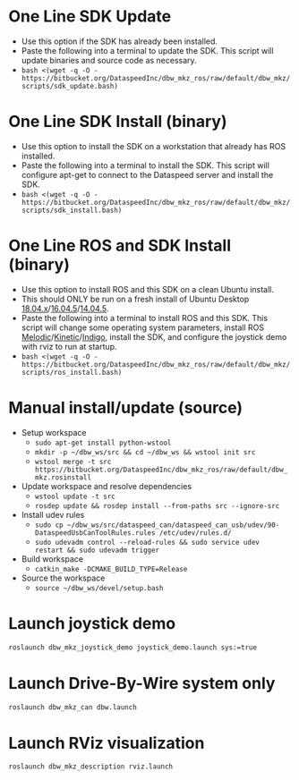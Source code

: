 # One Line SDK Update

* Use this option if the SDK has already been installed.
* Paste the following into a terminal to update the SDK. This script will update binaries and source code as necessary.
* ```bash <(wget -q -O - https://bitbucket.org/DataspeedInc/dbw_mkz_ros/raw/default/dbw_mkz/scripts/sdk_update.bash)```

# One Line SDK Install (binary)

* Use this option to install the SDK on a workstation that already has ROS installed.
* Paste the following into a terminal to install the SDK. This script will configure apt-get to connect to the Dataspeed server and install the SDK.
* ```bash <(wget -q -O - https://bitbucket.org/DataspeedInc/dbw_mkz_ros/raw/default/dbw_mkz/scripts/sdk_install.bash)```

# One Line ROS and SDK Install (binary)

* Use this option to install ROS and this SDK on a clean Ubuntu install.
* This should ONLY be run on a fresh install of Ubuntu Desktop [18.04.x](http://releases.ubuntu.com/18.04/ubuntu-18.04.2-desktop-amd64.iso)/[16.04.5](http://releases.ubuntu.com/16.04/ubuntu-16.04.5-desktop-amd64.iso)/[14.04.5](http://releases.ubuntu.com/14.04/ubuntu-14.04.5-desktop-amd64.iso).
* Paste the following into a terminal to install ROS and this SDK. This script will change some operating system parameters, install ROS [Melodic](http://wiki.ros.org/melodic/Installation/Ubuntu)/[Kinetic](http://wiki.ros.org/kinetic/Installation/Ubuntu)/[Indigo](http://wiki.ros.org/indigo/Installation/Ubuntu), install the SDK, and configure the joystick demo with rviz to run at startup.
* ```bash <(wget -q -O - https://bitbucket.org/DataspeedInc/dbw_mkz_ros/raw/default/dbw_mkz/scripts/ros_install.bash)```

# Manual install/update (source)

* Setup workspace
    * ```sudo apt-get install python-wstool```
    * ```mkdir -p ~/dbw_ws/src && cd ~/dbw_ws && wstool init src```
    * ```wstool merge -t src https://bitbucket.org/DataspeedInc/dbw_mkz_ros/raw/default/dbw_mkz.rosinstall```
* Update workspace and resolve dependencies
    * ```wstool update -t src```
    * ```rosdep update && rosdep install --from-paths src --ignore-src```
* Install udev rules
    * ```sudo cp ~/dbw_ws/src/dataspeed_can/dataspeed_can_usb/udev/90-DataspeedUsbCanToolRules.rules /etc/udev/rules.d/```
    * ```sudo udevadm control --reload-rules && sudo service udev restart && sudo udevadm trigger```
* Build workspace
    * ```catkin_make -DCMAKE_BUILD_TYPE=Release```
* Source the workspace
    * ```source ~/dbw_ws/devel/setup.bash```

# Launch joystick demo
```bash
roslaunch dbw_mkz_joystick_demo joystick_demo.launch sys:=true
```

# Launch Drive-By-Wire system only
```bash
roslaunch dbw_mkz_can dbw.launch
```

# Launch RViz visualization
```bash
roslaunch dbw_mkz_description rviz.launch
```
